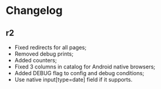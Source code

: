 Changelog
=========

r2
---------

- Fixed redirects for all pages;
- Removed debug prints;
- Added counters;
- Fixed 3 columns in catalog for Android native browsers;
- Added DEBUG flag to config and debug conditions;
- Use native input[type=date] field if it supports.

